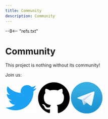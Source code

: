 ```yaml
---
title: Community
description: Community
---
```

--8<-- "refs.txt"

# Community

This project is nothing without its community!

Join us:

[![Twitter](./img/twitter.png)](https://twitter.com/blockcoredev)
[![Github](./img/github.png)](https://www.github.com/block-core/)
[![Discord](./img/telegram.png)](https://www.blockcore.net/discord)
